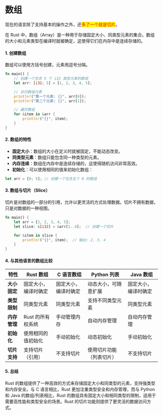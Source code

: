 # 数组

现在的语言除了支持基本的操作之外，还<mark style="color:red;">多了一个就是切片</mark>。



在 Rust 中，数组（Array）是一种用于存储固定大小、同类型元素的集合。数组的大小和元素类型在编译时就被确定，这使得它们在内存中是连续存储的。

#### 1. **创建数组**

数组可以使用方括号创建，元素用逗号分隔。

```rust
fn main() {
    // 创建一个包含 5 个 i32 类型元素的数组
    let arr: [i32; 5] = [1, 2, 3, 4, 5];

    // 访问数组元素
    println!("第一个元素: {}", arr[0]);
    println!("第二个元素: {}", arr[1]);

    // 遍历数组
    for &item in &arr {
        println!("{}", item);
    }
}
```

#### 2. **数组的特性**

* **固定大小**：数组的大小在定义时就被固定，不能动态改变。
* **同类型元素**：数组只能包含同一种类型的元素。
* **内存连续**：数组在内存中是连续存储的，这使得随机访问非常高效。
* **初始化**：可以使用相同的值来初始化数组：

```rust
let arr = [0; 5]; // 创建一个包含五个 0 的数组
```

#### 3. **数组与切片（Slice）**

切片是对数组的一部分的引用，允许以更灵活的方式处理数据。切片不拥有数据，只是对数据的一种视图。

```rust
fn main() {
    let arr = [1, 2, 3, 4, 5];
    let slice: &[i32] = &arr[1..4];  // 创建一个切片

    for &item in slice {
        println!("{}", item);  // 输出: 2, 3, 4
    }
}
```

#### 4. **与其他语言的数组比较**

| 特性       | Rust 数组     | C 语言数组     | Python 列表    | Java 数组    |
| -------- | ----------- | ---------- | ------------ | ---------- |
| **大小固定** | 固定大小，编译时确定  | 固定大小，编译时确定 | 动态大小，可随意扩展   | 固定大小，编译时确定 |
| **类型限制** | 同类型元素       | 同类型元素      | 支持不同类型元素     | 同类型元素      |
| **内存管理** | Rust 的所有权系统 | 手动管理内存     | 自动内存管理       | 自动内存管理     |
| **初始化**  | 使用相同的值初始化   | 手动初始化      | 动态初始化        | 手动初始化      |
| **切片支持** | 支持切片（引用）    | 不支持切片      | 使用切片功能（列表切片） | 不支持切片      |

#### 5. **总结**

Rust 的数组提供了一种高效的方式来存储固定大小和同类型的元素，支持强类型和内存安全。与 C 语言相比，Rust 更加注重类型安全和内存管理，而与 Python 和 Java 的数组/列表相比，Rust 的数组具有固定大小和相同类型的限制，适用于需要高性能和类型安全的场景。Rust 的切片功能则提供了更灵活的数据访问方式。
